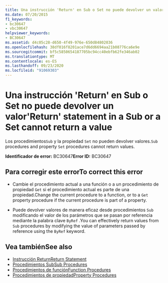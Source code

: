 ```yaml
---
title: Una instrucción 'Return' en Sub o Set no puede devolver un valor
ms.date: 07/20/2015
f1_keywords:
- bc30647
- vbc30647
helpviewer_keywords:
- BC30647
ms.assetid: d4c05c28-d650-4f49-976e-650d84802036
ms.openlocfilehash: 38df016f8201ace7d6dd6694aa21b08776ca6e9e
ms.sourcegitcommit: bf5c5850654187705bc94cc40ebfb62fe346ab02
ms.translationtype: MT
ms.contentlocale: es-ES
ms.lasthandoff: 09/23/2020
ms.locfileid: "91069303"
---
```

# <a name="return-statement-in-a-sub-or-a-set-cannot-return-a-value"></a><span data-ttu-id="f8d61-102">Una instrucción 'Return' en Sub o Set no puede devolver un valor</span><span class="sxs-lookup"><span data-stu-id="f8d61-102">'Return' statement in a Sub or a Set cannot return a value</span></span>

<span data-ttu-id="f8d61-103">Los procedimientos`Sub` y la propiedad `Set` no pueden devolver valores.</span><span class="sxs-lookup"><span data-stu-id="f8d61-103">`Sub` procedures and property `Set` procedures cannot return values.</span></span>  
  
 <span data-ttu-id="f8d61-104">**Identificador de error:** BC30647</span><span class="sxs-lookup"><span data-stu-id="f8d61-104">**Error ID:** BC30647</span></span>  
  
## <a name="to-correct-this-error"></a><span data-ttu-id="f8d61-105">Para corregir este error</span><span class="sxs-lookup"><span data-stu-id="f8d61-105">To correct this error</span></span>  
  
- <span data-ttu-id="f8d61-106">Cambie el procedimiento actual a una función o a un procedimiento de propiedad `Get` si el procedimiento actual es parte de una propiedad.</span><span class="sxs-lookup"><span data-stu-id="f8d61-106">Change the current procedure to a function, or to a `Get` property procedure if the current procedure is part of a property.</span></span>  
  
- <span data-ttu-id="f8d61-107">Puede devolver valores de manera eficaz desde procedimientos `Sub` modificando el valor de los parámetros que se pasan por referencia mediante la palabra clave `ByRef` .</span><span class="sxs-lookup"><span data-stu-id="f8d61-107">You can effectively return values from `Sub` procedures by modifying the value of parameters passed by reference using the `ByRef` keyword.</span></span>  
  
## <a name="see-also"></a><span data-ttu-id="f8d61-108">Vea también</span><span class="sxs-lookup"><span data-stu-id="f8d61-108">See also</span></span>

- [<span data-ttu-id="f8d61-109">Instrucción Return</span><span class="sxs-lookup"><span data-stu-id="f8d61-109">Return Statement</span></span>](../language-reference/statements/return-statement.md)
- [<span data-ttu-id="f8d61-110">Procedimientos Sub</span><span class="sxs-lookup"><span data-stu-id="f8d61-110">Sub Procedures</span></span>](../programming-guide/language-features/procedures/sub-procedures.md)
- [<span data-ttu-id="f8d61-111">Procedimientos de función</span><span class="sxs-lookup"><span data-stu-id="f8d61-111">Function Procedures</span></span>](../programming-guide/language-features/procedures/function-procedures.md)
- [<span data-ttu-id="f8d61-112">Procedimientos de propiedad</span><span class="sxs-lookup"><span data-stu-id="f8d61-112">Property Procedures</span></span>](../programming-guide/language-features/procedures/property-procedures.md)
